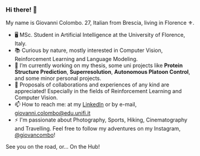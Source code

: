 ### Hi there! 👋

My name is Giovanni Colombo. 27, Italian from Brescia, living in Florence ⚜️.

- 🖥️ MSc. Student in Artificial Intelligence at the University of Florence, Italy.
- 📚 Curious by nature, mostly interested in Computer Vision, Reinforcement Learning and Language Modeling.
- 🔭 I’m currently working on my thesis, some uni projects like **Protein Structure Prediction**, **Superresolution**, **Autonomous Platoon Control**, and some minor personal projects.
- 🚀 Proposals of collaborations and experiences of any kind are appreciated! Especially in the fields of Reinforcement Learning and Computer Vision.
- 📫 How to reach me: at my [LinkedIn](https://www.linkedin.com/in/datacolombo/) or by e-mail, giovanni.colombo@edu.unifi.it
- ⚡ I'm passionate about Photography, Sports, Hiking, Cinematography and Travelling. Feel free to follow my adventures on my Instagram, [@giovancombo](https://www.instagram.com/giovancombo/)!

See you on the road, or... On the Hub!

